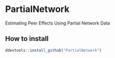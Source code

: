 # PartialNetwork
Estimating Peer Effects Using Partial Network Data

## How to install
```R
ddevtools::install_github("PartialNetwork")
```
